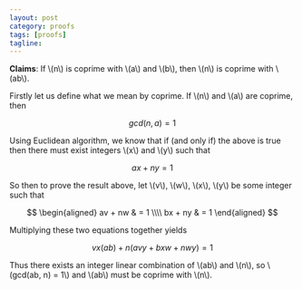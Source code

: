 ```yaml
---
layout: post
category: proofs
tags: [proofs]
tagline:
---
```


**Claims**: If \\(n\\) is coprime with \\(a\\) and \\(b\\), then \\(n\\) is coprime with \\(ab\\).

Firstly let us define what we mean by coprime. If \\(n\\) and \\(a\\) are coprime, then

$$ gcd(n, a) = 1 $$

Using Euclidean algorithm, we know that if (and only if) the above is true then there must exist integers \\(x\\) and \\(y\\) such that

$$ ax + ny = 1 $$

So then to prove the result above, let \\(v\\), \\(w\\), \\(x\\), \\(y\\) be some integer such that

$$
\begin{aligned}
av + nw & = 1 \\\\
bx + ny & = 1
\end{aligned}
$$

Multiplying these two equations together yields

$$ vx(ab) + n(avy + bxw + nwy) = 1 $$

Thus there exists an integer linear combination of \\(ab\\) and \\(n\\), so \\(gcd(ab, n) = 1\\) and \\(ab\\) must be coprime with \\(n\\).
